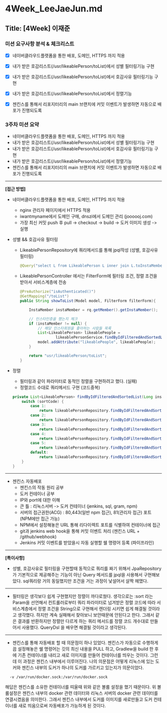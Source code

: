 # 4Week_LeeJaeJun.md

## Title: [4Week] 이재준

### 미션 요구사항 분석 & 체크리스트

- [x] 네이버클라우드플랫폼을 통한 배포, 도메인, HTTPS 까지 적용
- [x] 내가 받은 호감리스트(/usr/likeablePerson/toList)에서 성별 필터링기능 구현
- [x] 내가 받은 호감리스트(/usr/likeablePerson/toList)에서 호감사유 필터링기능 구현
- [x] 내가 받은 호감리스트(/usr/likeablePerson/toList)에서 정렬기능
- [x] 젠킨스를 통해서 리포지터리의 main 브랜치에 커밋 이벤트가 발생하면 자동으로 배포가 진행되도록
    
  

### 3주차 미션 요약

- 네이버클라우드플랫폼을 통한 배포, 도메인, HTTPS 까지 적용
- 내가 받은 호감리스트(/usr/likeablePerson/toList)에서 성별 필터링기능 구현
- 내가 받은 호감리스트(/usr/likeablePerson/toList)에서 호감사유 필터링기능 구현
- 내가 받은 호감리스트(/usr/likeablePerson/toList)에서 정렬기능
- 젠킨스를 통해서 리포지터리의 main 브랜치에 커밋 이벤트가 발생하면 자동으로 배포가 진행되도록

---

**[접근 방법]**

- 네이버클라우드플랫폼을 통한 배포, 도메인, HTTPS 까지 적용
   - nginx 관리자 페이지에서 HTTPS 적용
   - iwantmyname에서 도메인 구매, dnszi에서 도메인 관리 (joooooj.com)
   - 가장 최신 커밋 push 후 pull -> checkout -> build -> 도커 이미지 생성 -> 실행


- 성별 && 호감사유 필터링 
  - LikeablePersonRepository에 쿼리메서드를 통해 jpql작성 (성별, 호감사유 필터링)

    ```java
    @Query("select L from LikeablePerson L inner join L.toInstaMember T inner join L.fromInstaMember F on T.id=:id where (:attractiveTypeCode is null or L.attractiveTypeCode=:attractiveTypeCode) and (:gender is null or F.gender=:gender) order by {정렬조건}
    ```

  - LikeablePersonController 에서는 FilterForm에 필터링 조건, 정렬 조건을 받아서 서비스계층에 전송
      ```java
      @PreAuthorize("isAuthenticated()")
      @GetMapping("/toList")
      public String showToList(Model model, FilterForm filterForm){

          InstaMember instaMember = rq.getMember().getInstaMember();

          // 인스타인증을 했는지 체크
          if (instaMember != null) {
              // 해당 인스타회원을 좋아하는 사람들 목록
              List<LikeablePerson> likeablePeople =
                      likeablePersonService.findByIdFilteredAndSortedList(instaMember ,filterForm.gender, filterForm.attractiveTypeCode, filterForm.sortCode);
              model.addAttribute("likeablePeople", likeablePeople);
          }

          return "usr/likeablePerson/toList";
      }
    ```

- 정렬
    - 필터링과 같이 파라미터로 동적인 정렬을 구현하려고 했다. (실패)
    - 정렬코드 수대로 쿼리메서드 구현 (코드중복)
    ```java
    private List<LikeablePerson> findByIdFilteredAndSortedList(Long instaMemberId, int sortCode, String gender, Integer attractiveTypeCode) {
        switch (sortCode) {
            case 1:
                return likeablePersonRepository.findByIdFilteredAndSortedOrderByCreateDateDesc(instaMemberId, gender, attractiveTypeCode);
            case 2:
                return likeablePersonRepository.findByIdFilteredAndSortedOrderByHotOfFromInstaMemberAsc(instaMemberId, gender, attractiveTypeCode);
            case 3:
                return likeablePersonRepository.findByIdFilteredAndSortedOrderByHotOfFromInstaMemberDesc(instaMemberId, gender, attractiveTypeCode);
            case 4:
                return likeablePersonRepository.findByIdFilteredAndSortedOrderByGenderOfFromInstaMemberAsc(instaMemberId, gender, attractiveTypeCode);
            case 5:
                return likeablePersonRepository.findByIdFilteredAndSortedOrderByAttractiveTypeCodeAsc(instaMemberId, gender, attractiveTypeCode);
            default:
                return likeablePersonRepository.findByIdFilteredAndSortedOrderByCreateDateAsc(instaMemberId, gender, attractiveTypeCode);
        }
    }
    ```
---

- 젠킨스 자동배포
    - 젠킨스의 작동 원리 공부
    - 도커 컨테이너 공부
    - IP와 port에 대한 이해
    - 큰 틀 : 리눅스서버 -> 도커 컨테이너 (jenkins, sql, gram, npm)
    - 서버의 접근권한(ACG) : 80,443(일반 npm 접근), 81(관리자 접근) 포트 (NPM에만 접근 가능)
    - NPM에서 설정해놓은 URL 통해 리다이렉트 포트를 식별하여 컨테이너에 접근
    - git과 jenkins web hook을 통해 커밋 이벤트 처리 (젠킨스 URL + /github/webhook)
    - Jenkins 커밋 이벤트를 받았을시 자동 실행할 쉘 명령어 등록 (파이프라인)
---

**[특이사항]**
- 성별, 호감사유로 필터링을 구현할때 동적으로 쿼리를 짜기 위해서 JpaRepository가 기본적으로 제공해주는 기능이 아닌
Query 메서드를 jpql을 사용해서 구현해보았다. sql쿼리랑 거의 동일했지만 조건을 거는 과정이 낯설어서 살짝 헤맸다.
---
- 필터링은 생각보다 쉽게 구현했지만 정렬이 까다로웠다. 생각으로는 :sort 라는 Param을 선언해서 컨트롤러로부터 쿼리 파라미터로 넘겨받은 정렬 코드에 따라
서비스계층에서 정렬 조건을 String으로 구현해서 렌더링 시키면 쉽게 해결될 것이라고 생각했다.
하지만 계속 실패해서 찾아보니 보안때문에 안된다고 한다. 그래서 같은 결과를 반환하지만 정렬만 다르게 하는 쿼리 메서드를 정렬 코드 개수대로 만들어서 사용했다.
QueryDsl 을 배우면 해결될 것이라고 생각된다.
---
- 젠킨스를 통해 자동배포 할 때 의문점이 하나 있었다. 젠킨스가 자동으로 수행하게끔 설정해놓은 쉘 명령어는 깃의 최신 내용을
PULL 하고, Gradlew을 build 한 후에 기존 컨테이너를 내리고 새로 이미지를 만들어 컨테이너를 띄우는 것이다.
그런데 이 과정은 젠킨스 내부에서 이루어진다.
나의 의문점은 어떻게 리눅스에 있는 도커와 젠킨스 내부의 도커가 하나의 도커를 가르키고 있는지가 의문이었다.
```shell
  -v /var/run/docker.sock:/var/run/docker.sock
```
해답은 젠킨스를 소유한 컨테이너를 띠울때 위와 같은 볼륨 설정을 했기 때문이다.
위 볼륨설정은 젠킨스 내부의 docker 관련 데이터와 리눅스 서버의 docker 관련 데이터를 연결시켰음을 의미한다.
그래서 젠킨스 내부에서 도커를 이미지를 새로만들고 도커 컨테이너를 새로 띄움으로써 자동배포가 가능하게 된 것이다.







